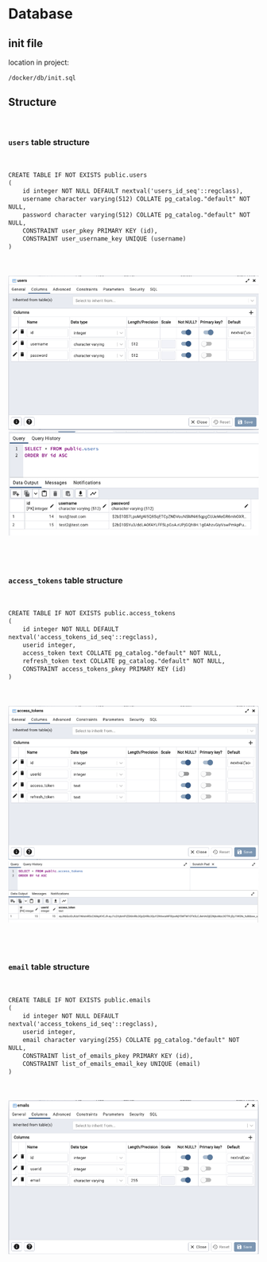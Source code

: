 # Database

## init file
location in project:
```
/docker/db/init.sql
```

## Structure
&nbsp;
### `users` table structure
&nbsp;
```
CREATE TABLE IF NOT EXISTS public.users
(
    id integer NOT NULL DEFAULT nextval('users_id_seq'::regclass),
    username character varying(512) COLLATE pg_catalog."default" NOT NULL,
    password character varying(512) COLLATE pg_catalog."default" NOT NULL,
    CONSTRAINT user_pkey PRIMARY KEY (id),
    CONSTRAINT user_username_key UNIQUE (username)
)
```
&nbsp;
####
![Screenshot](./images/db/users_structure.png "users table structure")
![Screenshot](./images/db/users_data.png "users table data")
&nbsp;
####
&nbsp;
### `access_tokens` table structure
&nbsp;
```
CREATE TABLE IF NOT EXISTS public.access_tokens
(
    id integer NOT NULL DEFAULT nextval('access_tokens_id_seq'::regclass),
    userid integer,
    access_token text COLLATE pg_catalog."default" NOT NULL,
    refresh_token text COLLATE pg_catalog."default" NOT NULL,
    CONSTRAINT access_tokens_pkey PRIMARY KEY (id)
)
```
&nbsp;
####
![Screenshot](./images/db/access_tokens_structure.png "access_tokens table structure")
![Screenshot](./images/db/access_tokens_data.png "access_tokens table data")
&nbsp;
####
&nbsp;
### `email` table structure
&nbsp;
```
CREATE TABLE IF NOT EXISTS public.emails
(
    id integer NOT NULL DEFAULT nextval('access_tokens_id_seq'::regclass),
    userid integer,
    email character varying(255) COLLATE pg_catalog."default" NOT NULL,
    CONSTRAINT list_of_emails_pkey PRIMARY KEY (id),
    CONSTRAINT list_of_emails_email_key UNIQUE (email)
)
```
&nbsp;
####
![Screenshot](./images/db/emails_structure.png "emails table structure")